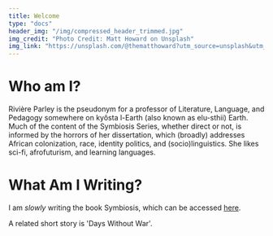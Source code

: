 ```yaml
---
title: Welcome
type: "docs"
header_img: "/img/compressed_header_trimmed.jpg"
img_credit: "Photo Credit: Matt Howard on Unsplash"
img_link: "https://unsplash.com/@thematthoward?utm_source=unsplash&utm_medium=referral&utm_content=creditCopyText"
---
```


# Who am I?

Rivière Parley is the pseudonym for a professor of Literature, Language, and Pedagogy somewhere on kyôsta l-Earth (also known as elu-sthii) Earth. Much of the content of the Symbiosis Series, whether direct or not, is informed by the horrors of her dissertation, which (broadly) addresses African colonization, race, identity politics, and (socio)linguistics. She likes sci-fi, afrofuturism, and learning languages.

# What Am I Writing?

I am *slowly* writing the book Symbiosis, which can be accessed [here](https://rmflight.github.io/symbiosisnovel).

A related short story is 'Days Without War'.